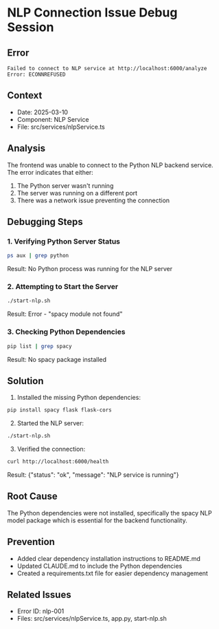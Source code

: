 # NLP Connection Issue Debug Session

## Error
```
Failed to connect to NLP service at http://localhost:6000/analyze
Error: ECONNREFUSED
```

## Context
- Date: 2025-03-10
- Component: NLP Service
- File: src/services/nlpService.ts

## Analysis
The frontend was unable to connect to the Python NLP backend service. The error indicates that either:
1. The Python server wasn't running
2. The server was running on a different port
3. There was a network issue preventing the connection

## Debugging Steps

### 1. Verifying Python Server Status
```bash
ps aux | grep python
```
Result: No Python process was running for the NLP server

### 2. Attempting to Start the Server
```bash
./start-nlp.sh
```
Result: Error - "spacy module not found"

### 3. Checking Python Dependencies
```bash
pip list | grep spacy
```
Result: No spacy package installed

## Solution
1. Installed the missing Python dependencies:
```bash
pip install spacy flask flask-cors
```

2. Started the NLP server:
```bash
./start-nlp.sh
```

3. Verified the connection:
```bash
curl http://localhost:6000/health
```
Result: {"status": "ok", "message": "NLP service is running"}

## Root Cause
The Python dependencies were not installed, specifically the spacy NLP model package which is essential for the backend functionality.

## Prevention
- Added clear dependency installation instructions to README.md
- Updated CLAUDE.md to include the Python dependencies
- Created a requirements.txt file for easier dependency management

## Related Issues
- Error ID: nlp-001
- Files: src/services/nlpService.ts, app.py, start-nlp.sh